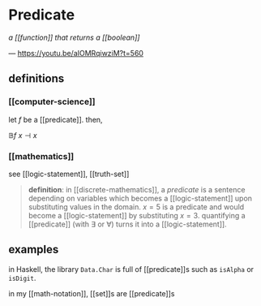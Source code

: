 # Predicate

_a [[function]] that returns a [[boolean]]_

&mdash; <https://youtu.be/aIOMRqiwziM?t=560>

## definitions

### [[computer-science]]

let $f$ be a [[predicate]]. then,

$\mathbb B f\ x \dashv x$

### [[mathematics]]

see [[logic-statement]], [[truth-set]]

> **definition**: in [[discrete-mathematics]], a _predicate_ is a sentence depending on variables which becomes a [[logic-statement]] upon substituting values in the domain. $x = 5$ is a predicate and would become a [[logic-statement]] by substituting $x = 3$. quantifying a [[predicate]] (with $\exists$ or $\forall$) turns it into a [[logic-statement]].

## examples

in Haskell, the library `Data.Char` is full of [[predicate]]s such as `isAlpha` or `isDigit`.

in my [[math-notation]], [[set]]s are [[predicate]]s

